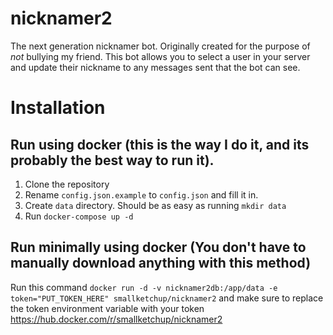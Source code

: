 # nicknamer2
The next generation nicknamer bot. Originally created for the purpose of *not* bullying my friend. This bot allows you to select a user in your server and update their nickname to any messages sent that the bot can see.

# Installation
## Run using docker (this is the way I do it, and its probably the best way to run it).

1. Clone the repository
2. Rename `config.json.example` to `config.json` and fill it in.
3. Create `data` directory. Should be as easy as running `mkdir data`
4. Run `docker-compose up -d`

## Run minimally using docker (You don't have to manually download anything with this method)
Run this command `docker run -d -v nicknamer2db:/app/data -e token="PUT_TOKEN_HERE" smallketchup/nicknamer2` and make sure to replace the token environment variable with your token  
https://hub.docker.com/r/smallketchup/nicknamer2
